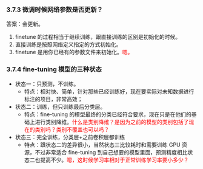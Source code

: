 

### 3.7.3 微调时候网络参数是否更新？

答案：会更新。

1. finetune 的过程相当于继续训练，跟直接训练的区别是初始化的时候。
2. 直接训练是按照网络定义指定的方式初始化。
3. finetune 是用你已经有的参数文件来初始化。<span style="color:red;">嗯。</span>

### 3.7.4 fine-tuning 模型的三种状态
- 状态一：只预测，不训练。
  - 特点：相对快、简单，针对那些已经训练好，现在要实际对未知数据进行标注的项目，非常高效；
- 状态二：训练，但只训练最后分类层。
  - 特点：fine-tuning 的模型最终的分类已经符合要求，现在只是在他们的基础上进行类别降维。<span style="color:red;">什么是类别降维？是因为之前的模型的类别包括了现在的类别吗？类别不覆盖也可以吗？</span>
- 状态三：完全训练，分类层+之前卷积层都训练
  - 特点：跟状态二的差异很小，当然状态三比较耗时和需要训练 GPU 资源，不过非常适合 fine-tuning 到自己想要的模型里面，预测精度相比状态二也提高不少。<span style="color:red;">嗯，这时候学习率相对于正常训练学习率要小多少？</span>

